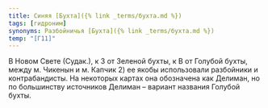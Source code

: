 ```yaml
---
title: Синяя [Бухта]({% link _terms/бухта.md %})
tags: [гидроним]
synonyms: Разбойничья [Бухта]({% link _terms/бухта.md %})
temp: "[Г11]"
---
```


В Новом Свете (Судак.), к З от Зеленой бухты, к В от Голубой бухты, между м.
Чикенын и м. Капчик 2) ее якобы использовали разбойники и контрабандисты. На
некоторых картах она обозначена как Делиман, но по большинству источников
Делиман – вариант названия Голубой бухты.
